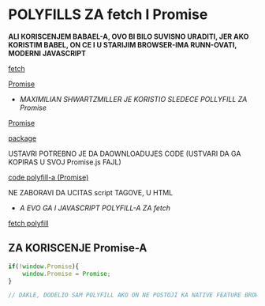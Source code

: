 # POLYFILLS ZA fetch I Promise

**ALI KORISCENJEM BABAEL-A, OVO BI BILO SUVISNO URADITI, JER AKO KORISTIM BABEL, ON CE I U STARIJIM BROWSER-IMA RUNN-OVATI, MODERNI JAVASCRIPT**

[fetch](https://github.com/github/fetch)

[Promise](https://github.com/stefanpenner/es6-promise)

- *MAXIMILIAN SHWARTZMILLER JE KORISTIO SLEDECE POLLYFILL ZA Promise*

[Promise](https://github.com/Octane/Promise)

[package](https://www.npmjs.com/package/es6-promises)

USTAVRI POTREBNO JE DA DAOWNLOADUJES CODE (USTVARI DA GA KOPIRAS U SVOJ Promise.js FAJL)

[code polyfill-a (Promise)](https://raw.githubusercontent.com/Octane/Promise/master/promise.js)

NE ZABORAVI DA UCITAS script TAGOVE, U HTML

- *A EVO GA I JAVASCRIPT POLYFILL-A ZA fetch*

[fetch polyfill](https://cdnjs.cloudflare.com/ajax/libs/fetch/3.0.0/fetch.js)

## ZA KORISCENJE Promise-A

```javascript
if(!window.Promise){
    window.Promise = Promise;
}

// DAKLE, DODELIO SAM POLYFILL AKO ON NE POSTOJI KA NATIVE FEATURE BROWSER-A
```